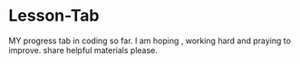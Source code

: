 # Lesson-Tab

MY progress tab in coding so far.
I am hoping , working hard and praying to improve.
share helpful materials please.
